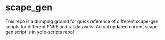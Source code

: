 # scape_gen

This repo is a dumping ground for quick reference of different scape-gen scripts for different PNRE and rat datasets. Actual updated current scape-gen script is in yolo-scripts repo!
